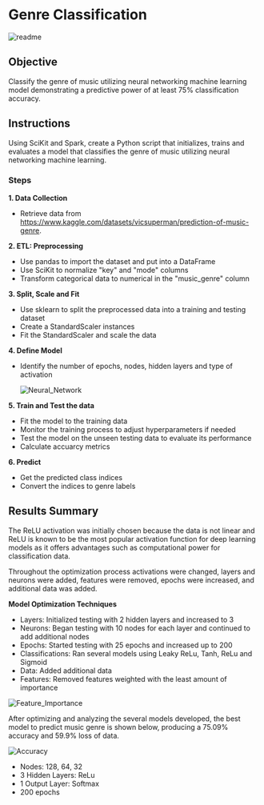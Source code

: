 # Genre Classification

![readme](https://github.com/kgregart/genre/blob/main/Images/readme.jpg)

## Objective

Classify the genre of music utilizing neural networking machine learning model demonstrating a predictive power of at least 75% classification accuracy.

## Instructions

Using SciKit and Spark, create a Python script that initializes, trains and evaluates a model that classifies the genre of music utilizing neural networking machine learning.

### Steps

__1. Data Collection__

- Retrieve data from https://www.kaggle.com/datasets/vicsuperman/prediction-of-music-genre.

__2. ETL:  Preprocessing__

- Use pandas to import the dataset and put into a DataFrame
- Use SciKit to normalize "key" and "mode" columns
- Transform categorical data to numerical in the "music_genre" column

__3. Split, Scale and Fit__

- Use sklearn to split the preprocessed data into a training and testing dataset
- Create a StandardScaler instances
- Fit the StandardScaler and scale the data

__4. Define Model__

- Identify the number of epochs, nodes, hidden layers and type of activation

  ![Neural_Network](https://github.com/kgregart/genre_classification/blob/main/Images/neural%20network.png)

__5. Train and Test the data__

- Fit the model to the training data
- Monitor the training process to adjust hyperparameters if needed
- Test the model on the unseen testing data to evaluate its performance
- Calculate accuarcy metrics
  
__6. Predict__

- Get the predicted class indices
- Convert the indices to genre labels


## Results Summary

The ReLU activation was initially chosen because the data is not linear and ReLU is known to be the most popular activation function for deep learning models as it offers advantages such as computational power for classification data.  

Throughout the optimization process activations were changed, layers and neurons were added, features were removed, epochs were increased, and additional data was added.

__Model Optimization Techniques__

-	Layers:  Initialized testing with 2 hidden layers and increased to 3
-	Neurons:  Began testing with 10 nodes for each layer and continued to add additional nodes
-	Epochs:  Started testing with 25 epochs and increased up to 200
-	Classifications:  Ran several models using Leaky ReLu, Tanh, ReLu and Sigmoid
-	Data:  Added additional data 
-	Features:  Removed features weighted with the least amount of importance

![Feature_Importance](https://github.com/kgregart/genre_classification/blob/main/Images/Feature%20Importance.png)

After optimizing and analyzing the several models developed, the best model to predict music genre is shown below, producing a 75.09% accuracy and 59.9% loss of data.   

![Accuracy](https://github.com/kgregart/genre_classification/blob/main/Images/A.png)

-	Nodes:  128, 64, 32
-	3 Hidden Layers:  ReLu
-	1 Output Layer:  Softmax 
-	200 epochs





